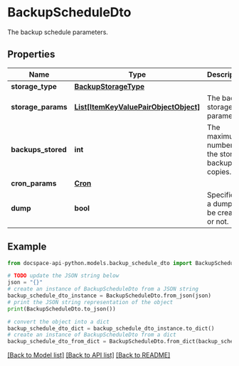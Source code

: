 # BackupScheduleDto
The backup schedule parameters.

## Properties

Name | Type | Description | Notes
------------ | ------------- | ------------- | -------------
**storage_type** | [**BackupStorageType**](BackupStorageType.md) |  | [optional] 
**storage_params** | [**List[ItemKeyValuePairObjectObject]**](ItemKeyValuePairObjectObject.md) | The backup storage parameters. | [optional] 
**backups_stored** | **int** | The maximum number of the stored backup copies. | [optional] 
**cron_params** | [**Cron**](Cron.md) |  | [optional] 
**dump** | **bool** | Specifies if a dump will be created or not. | [optional] 

## Example

```python
from docspace-api-python.models.backup_schedule_dto import BackupScheduleDto

# TODO update the JSON string below
json = "{}"
# create an instance of BackupScheduleDto from a JSON string
backup_schedule_dto_instance = BackupScheduleDto.from_json(json)
# print the JSON string representation of the object
print(BackupScheduleDto.to_json())

# convert the object into a dict
backup_schedule_dto_dict = backup_schedule_dto_instance.to_dict()
# create an instance of BackupScheduleDto from a dict
backup_schedule_dto_from_dict = BackupScheduleDto.from_dict(backup_schedule_dto_dict)
```
[[Back to Model list]](../README.md#documentation-for-models) [[Back to API list]](../README.md#documentation-for-api-endpoints) [[Back to README]](../README.md)


